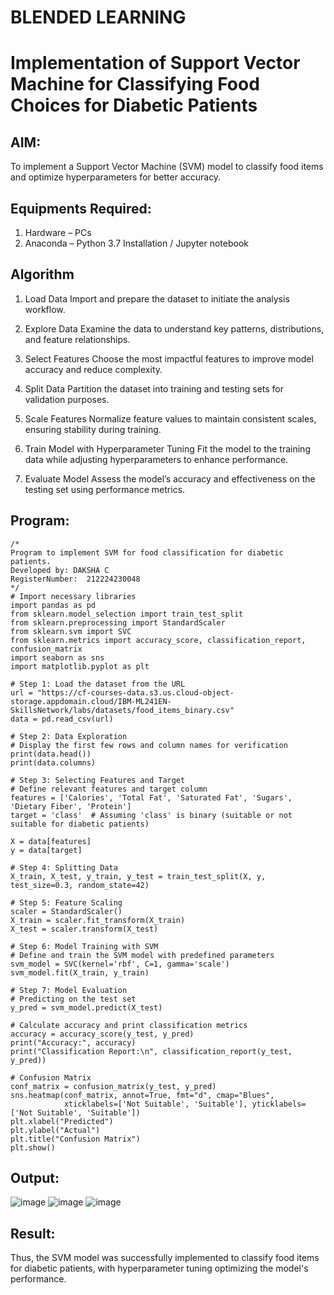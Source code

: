 # BLENDED LEARNING
# Implementation of Support Vector Machine for Classifying Food Choices for Diabetic Patients

## AIM:
To implement a Support Vector Machine (SVM) model to classify food items and optimize hyperparameters for better accuracy.

## Equipments Required:
1. Hardware – PCs
2. Anaconda – Python 3.7 Installation / Jupyter notebook

## Algorithm
1. Load Data
Import and prepare the dataset to initiate the analysis workflow.

2. Explore Data
Examine the data to understand key patterns, distributions, and feature relationships.

3. Select Features
Choose the most impactful features to improve model accuracy and reduce complexity.

4. Split Data
Partition the dataset into training and testing sets for validation purposes.

5. Scale Features
Normalize feature values to maintain consistent scales, ensuring stability during training.

6. Train Model with Hyperparameter Tuning
Fit the model to the training data while adjusting hyperparameters to enhance performance.

7. Evaluate Model
Assess the model’s accuracy and effectiveness on the testing set using performance metrics.

## Program:
```
/*
Program to implement SVM for food classification for diabetic patients.
Developed by: DAKSHA C
RegisterNumber:  212224230048
*/
# Import necessary libraries
import pandas as pd
from sklearn.model_selection import train_test_split
from sklearn.preprocessing import StandardScaler
from sklearn.svm import SVC
from sklearn.metrics import accuracy_score, classification_report, confusion_matrix
import seaborn as sns
import matplotlib.pyplot as plt

# Step 1: Load the dataset from the URL
url = "https://cf-courses-data.s3.us.cloud-object-storage.appdomain.cloud/IBM-ML241EN-SkillsNetwork/labs/datasets/food_items_binary.csv"
data = pd.read_csv(url)

# Step 2: Data Exploration
# Display the first few rows and column names for verification
print(data.head())
print(data.columns)

# Step 3: Selecting Features and Target
# Define relevant features and target column
features = ['Calories', 'Total Fat', 'Saturated Fat', 'Sugars', 'Dietary Fiber', 'Protein']
target = 'class'  # Assuming 'class' is binary (suitable or not suitable for diabetic patients)

X = data[features]
y = data[target]

# Step 4: Splitting Data
X_train, X_test, y_train, y_test = train_test_split(X, y, test_size=0.3, random_state=42)

# Step 5: Feature Scaling
scaler = StandardScaler()
X_train = scaler.fit_transform(X_train)
X_test = scaler.transform(X_test)

# Step 6: Model Training with SVM
# Define and train the SVM model with predefined parameters
svm_model = SVC(kernel='rbf', C=1, gamma='scale')
svm_model.fit(X_train, y_train)

# Step 7: Model Evaluation
# Predicting on the test set
y_pred = svm_model.predict(X_test)

# Calculate accuracy and print classification metrics
accuracy = accuracy_score(y_test, y_pred)
print("Accuracy:", accuracy)
print("Classification Report:\n", classification_report(y_test, y_pred))

# Confusion Matrix
conf_matrix = confusion_matrix(y_test, y_pred)
sns.heatmap(conf_matrix, annot=True, fmt="d", cmap="Blues", 
            xticklabels=['Not Suitable', 'Suitable'], yticklabels=['Not Suitable', 'Suitable'])
plt.xlabel("Predicted")
plt.ylabel("Actual")
plt.title("Confusion Matrix")
plt.show()

```

## Output:
![image](https://github.com/user-attachments/assets/322fcc88-ba80-4cc0-9adf-5f7a0bfafe12)
![image](https://github.com/user-attachments/assets/4e35243f-fb03-4cb5-905c-c011f790dd38)
![image](https://github.com/user-attachments/assets/a4a0795b-906f-40b4-963d-e80ccd43394f)

## Result:
Thus, the SVM model was successfully implemented to classify food items for diabetic patients, with hyperparameter tuning optimizing the model's performance.
